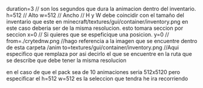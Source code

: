 duration=3 // son los segundos que dura la animacion dentro del inventario.
h=512 // Alto
w=512 // Ancho
// H y W debe coincidir con el tamaño del inventario que este en minecraft/textures/gui/container/inventory.png 
en este caso deberia ser de la misma resolucion. esto tomara seccion por seccion
x=0 // 
Si quieres que se espeficique una posicion.
y=0 //
from=./crytednw.png //hago referencia a la imagen que se encuentre dentro de esta carpeta /anim
to=textures/gui/container/inventory.png //Aqui especifico que remplaza por asi decirlo el que se encuentre en la ruta que se describe
que debe tener la misma resolucion

en el caso de que el pack sea de 10 animaciones seria 512x5120 
pero especificar el h=512 w=512 es la seleccion que tendra he ira recorriendo
